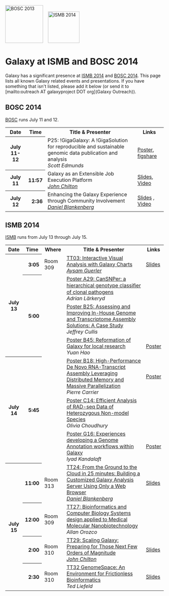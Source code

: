 <div class='center'>
<a href='http://www.open-bio.org/wiki/BOSC_2014'><img src="/src/Images/Logos/BOSC_logo.png" alt="BOSC 2013" width="120" /></a>&nbsp;&nbsp;&nbsp;
<a href='http://www.iscb.org/ismb2014'><img src="/src/Images/Logos/ISMB2014LogoRound.png" alt="ISMB 2014" width="100" /></a>

# Galaxy at ISMB and BOSC 2014

</div>

Galaxy has a significant presence at [ISMB 2014](http://www.iscb.org/ismb2014) and [BOSC 2014](http://www.open-bio.org/wiki/BOSC_2014). This page lists all known Galaxy related events and presentations. If you have something that isn't listed, please add it below (or send it to [mailto:outreach AT galaxyproject DOT org](Galaxy Outreach)).

## BOSC 2014

[BOSC](http://www.open-bio.org/wiki/BOSC_2014) runs July 11 and 12.

<table>
  <tr class="th" >
    <th> Date </th>
    <th> Time </th>
    <th> Title & Presenter </th>
    <th> Links </th>
  </tr>
  <tr>
    <th> July 11-12 </th>
    <th> </th>
    <td> </em>P25: !GigaGalaxy: A !GigaSolution for reproducible and sustainable genomic data publication and analysis<em><div class='indent'>Scott Edmunds</div> </td>
    <td> <a href='PLACEHOLDER_ATTACHMENT_URL/src/Documents/Posters/BOSC2014_Edmunds_GigaGalaxy.pdf'>Poster</a>, <a href='http://figshare.com/articles/GigaGalaxy_A_GigaSolution_for_reproducible_and_sustainable_genomic_data_publication_and_analysis/713512'>figshare</a> </td>
  </tr>
  <tr>
    <th> July 11 </th>
    <th style=" text-align: right;"> 11:57 </th>
    <td> </em>Galaxy as an Extensible Job Execution Platform<em><div class='indent'><a href='/src/JohnChilton/index.md'>John Chilton</a></div> </td>
    <td> <a href='PLACEHOLDER_ATTACHMENT_URL/src/Documents/Presentations/BOSC2014_Chilton.pdf'>Slides</a>, <a href='http://video.open-bio.org/video/6/galaxy-as-an-extensible-job-execution-platform'>Video</a> </td>
  </tr>
  <tr>
    <th> July 12 </th>
    <th style=" text-align: right;"> 2:36 </th>
    <td> </em>Enhancing the Galaxy Experience through Community Involvement<em> <div class='indent'><a href='/src/Dan/index.md'>Daniel Blankenberg</a></div> </td>
    <td> <a href='PLACEHOLDER_ATTACHMENT_URL/src/Documents/Presentations/BOSC2014_Blankenberg.pdf'>Slides</a> , <a href='http://video.open-bio.org/video/31/enhancing-the-galaxy-experience-through-community'>Video</a> </td>
  </tr>
</table>


## ISMB 2014

[ISMB](http://www.iscb.org/ismb2014) runs from July 13 through July 15. 

<table>
  <tr class="th" >
    <th> Date </th>
    <th> Time </th>
    <th> Where </th>
    <th> Title & Presenter </th>
    <th> Links </th>
  </tr>
  <tr>
    <th rowspan=4> July 13 </th>
    <th style=" text-align: right;"> 3:05 </th>
    <td> Room 309 </td>
    <td> </em><a href='http://www.iscb.org/uploaded/css/166/29988.pdf'>TT03: Interactive Visual Analysis with Galaxy Charts</a><em><div class='indent'><a href='/src/guerler/index.md'>Aysam Guerler</a> </td>
    <td> <a href='PLACEHOLDER_ATTACHMENT_URL/src/Documents/Presentations/ISMB2014_Guerler_Charts.pdf'>Slides</a> </td>
  </tr>
  <tr>
    <th rowspan=3 style=" text-align: right;"> 5:00 </th>
    <td> </td>
    <td> </em><a href='https://www.iscb.org/cms_addon/conferences/ismb2014/posterlist.php?cat=A#A29'>Poster A29: CanSNPer: a hierarchical genotype classiﬁer of clonal pathogens</a><em> <div class='indent'>Adrian Lärkeryd</div> </td>
    <td> </td>
  </tr>
  <tr>
    <td> </td>
    <td> </em><a href='https://www.iscb.org/cms_addon/conferences/ismb2014/posterlist.php?cat=B#B25'>Poster B25: Assessing and Improving In-House Genome and Transcriptome Assembly Solutions: A Case Study</a><em> <div class='indent'>Jeffrey Cullis</div> </td>
    <td> </td>
  </tr>
  <tr>
    <td> </td>
    <td> </em><a href='https://www.iscb.org/cms_addon/conferences/ismb2014/posterlist.php?cat=B#B45'>Poster B45: Reformation of Galaxy for local research</a><em> <div class='indent'>Yuan Hao</div> </td>
    <td> <a href='PLACEHOLDER_ATTACHMENT_URL/src/Documents/Posters/ISMB2014_GalaxyForLocalResearchHao.pdf'>Poster</a> </td>
  </tr>
  <tr>
    <th rowspan=3> July 14 </th>
    <th rowspan=3 style=" text-align: right;"> 5:45 </th>
    <td> </td>
    <td> </em><a href='https://www.iscb.org/cms_addon/conferences/ismb2014/posterlist.php?cat=B#B18'>Poster B18: High-Performance De Novo RNA-Transcript Assembly Leveraging Distributed Memory and Massive Parallelization</a><em> <div class='indent'>Pierre Carrier</div> </td>
    <td> <a href='PLACEHOLDER_ATTACHMENT_URL/src/Documents/Posters/ISMB2014_HighPerfRNATrans_Carrier.pdf'>Poster</a> </td>
  </tr>
  <tr>
    <td> </td>
    <td> </em><a href='https://www.iscb.org/cms_addon/conferences/ismb2014/posterlist.php?cat=C#C14'>Poster C14: Efficient Analysis of RAD-seq Data of Heterozygous Non-model Species</a><em><div class='indent'> Olivia Choudhury </div> </td>
    <td> </td>
  </tr>
  <tr>
    <td> </td>
    <td> </em><a href='https://www.iscb.org/cms_addon/conferences/ismb2014/posterlist.php?cat=G#G16'>Poster G16: Experiences developing a Genome Annotation workflows within Galaxy</a><em> <div class='indent'> Iyad Kandalaft </div> </td>
    <td> <a href='PLACEHOLDER_ATTACHMENT_URL/src/Documents/Posters/ISMB2014_Kandalaft_GenomeAnnotation.pdf'>Poster</a> </td>
  </tr>
  <tr>
    <th rowspan=4> July 15 </th>
    <th style=" text-align: right;"> 11:00 </th>
    <td> Room 313 </td>
    <td> </em><a href='http://www.iscb.org/uploaded/css/166/30137.pdf'>TT24: From the Ground to the Cloud in 25 minutes: Building a Customized Galaxy Analysis Server Using Only a Web Browser</a><em> <div class='indent'><a href='/src/Dan/index.md'>Daniel Blankenberg</a> </div> </td>
    <td> <a href='PLACEHOLDER_ATTACHMENT_URL/src/Documents/Presentations/ISMB2014_Blankenberg_Ground2Cloud.pdf'>Slides</a> </td>
  </tr>
  <tr>
    <th style=" text-align: right;"> 12:00 </th>
    <td> Room 309 </td>
    <td> </em><a href='http://www.iscb.org/uploaded/css/166/30125.pdf'>TT27: Bioinformatics and Computer Biology Systems design applied to Medical Molecular Nanobiotechnology</a><em><div class='indent'>Allan Orozco</div> </td>
    <td> </td>
  </tr>
  <tr>
    <th style=" text-align: right;"> 2:00 </th>
    <td> Room 310 </td>
    <td> </em><a href='http://www.iscb.org/uploaded/css/166/30134.pdf'>TT29: Scaling Galaxy: Preparing for Those Next Few Orders of Magnitude</a><em> <div class='indent'><a href='/src/JohnChilton/index.md'>John Chilton</a></div> </td>
    <td> <a href='PLACEHOLDER_ATTACHMENT_URL/src/Documents/Presentations/ISMB2014_Chilton_ScalingGalaxy.pdf'>Slides</a> </td>
  </tr>
  <tr>
    <th style=" text-align: right;"> 2:30 </th>
    <td> Room 310 </td>
    <td> </em><a href='http://www.iscb.org/uploaded/css/166/30133.pdf'>TT32 GenomeSpace: An Environment for Frictionless Bioinformatics</a><em> <div class='indent'>Ted Liefeld</div> </td>
    <td> <a href='PLACEHOLDER_ATTACHMENT_URL/src/Documents/Presentations/ISMB2014_GenomeSpaceLiefeld.pdf'>Slides</a> </td>
  </tr>
</table>

 
